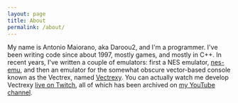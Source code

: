 ```yaml
---
layout: page
title: About
permalink: /about/
---
```


My name is Antonio Maiorano, aka Daroou2, and I'm a programmer. I've been writing code since about 1997, mostly games, and mostly in C++. In recent years, I've written a couple of emulators: first a NES emulator, [nes-emu](https://github.com/amaiorano/nes-emu), and then an emulator for the somewhat obscure vector-based console known as the Vectrex, named [Vectrexy](https://github.com/amaiorano/vectrexy). You can actually watch me develop Vectrexy [live on Twitch](https://www.twitch.tv/daroou2), all of which has been archived on [my YouTube channel](https://youtube.com/daroou2).
